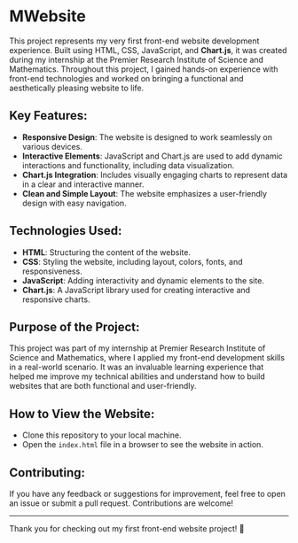 # MWebsite

This project represents my very first front-end website development experience. Built using HTML, CSS, JavaScript, and **Chart.js**, it was created during my internship at the Premier Research Institute of Science and Mathematics. Throughout this project, I gained hands-on experience with front-end technologies and worked on bringing a functional and aesthetically pleasing website to life.

## Key Features:
- **Responsive Design**: The website is designed to work seamlessly on various devices.
- **Interactive Elements**: JavaScript and Chart.js are used to add dynamic interactions and functionality, including data visualization.
- **Chart.js Integration**: Includes visually engaging charts to represent data in a clear and interactive manner.
- **Clean and Simple Layout**: The website emphasizes a user-friendly design with easy navigation.

## Technologies Used:
- **HTML**: Structuring the content of the website.
- **CSS**: Styling the website, including layout, colors, fonts, and responsiveness.
- **JavaScript**: Adding interactivity and dynamic elements to the site.
- **Chart.js**: A JavaScript library used for creating interactive and responsive charts.

## Purpose of the Project:
This project was part of my internship at Premier Research Institute of Science and Mathematics, where I applied my front-end development skills in a real-world scenario. It was an invaluable learning experience that helped me improve my technical abilities and understand how to build websites that are both functional and user-friendly.

## How to View the Website:
- Clone this repository to your local machine.
- Open the `index.html` file in a browser to see the website in action.

## Contributing:
If you have any feedback or suggestions for improvement, feel free to open an issue or submit a pull request. Contributions are welcome!

---

Thank you for checking out my first front-end website project! 🚀
